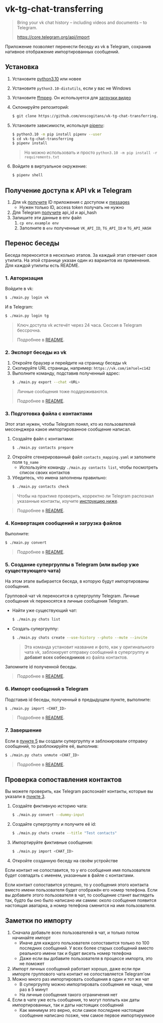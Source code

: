 # vk-tg-chat-transferring

> Bring your vk chat history – including videos and documents – to Telegram.
>
> https://core.telegram.org/api/import

Приложение позволяет перенести беседу из vk в Telegram, сохранив нативное отображение импортированных сообщений.

## Установка

1. Установите [python3.10](https://www.python.org/downloads/release/python-31011/) или новее
2. Установите `python3.10-distutils`, если у вас не Windows
3. Установите [ffmpeg](https://ffmpeg.org/download.html). Он используется
   для [загрузки видео](https://github.com/ytdl-org/youtube-dl#do-i-need-any-other-programs)
4. Склонируйте репозиторий:
    ```bash
    $ git clone https://github.com/enscogitans/vk-tg-chat-transferring.git
    ```
5. Установите зависимости, используя [pipenv](https://pipenv.pypa.io/en/latest/):
    ```bash
    $ python3.10 -m pip install pipenv --user
    $ cd vk-tg-chat-transferring
    $ pipenv install
    ```

   > Но можно использовать и просто `python3.10 -m pip install -r requirements.txt`

6. Войдите в виртуальное окружение:
    ```bash
    $ pipenv shell
    ```

## Получение доступа к API vk и Telegram

1. Для vk [получите](https://vkhost.github.io/) ID приложения с доступом к
   [messages](https://dev.vk.com/reference/access-rights)
    * Нужен только ID, access token получать не нужно
2. Для Telegram [получите](https://core.telegram.org/api/obtaining_api_id) api_id и api_hash
3. Запишите эти данные в env файл
    1. `cp env.example env`
    2. Заполните в `env` полученные `VK_API_ID`, `TG_API_ID` и `TG_API_HASH`

## Перенос беседы

Беседа переносится в несколько этапов. За каждый этап отвечает своя утилита.
На этой странице указан один из вариантов их применения. Для каждой утилиты есть README.

### 1. Авторизация

Войдите в vk:

```bash
$ ./main.py login vk
```

И в Telegram:

```bash
$ ./main.py login tg
```

> Ключ доступа vk истечёт через 24 часа. Сессия в Telegram бессрочна.
>
> Подробнее в [README](./login/README.md).

### 2. Экспорт беседы из vk

1. Откройте браузер и перейдите на страницу беседы vk
2. Скопируйте URL страницы, например: `https://vk.com/im?sel=c142`
3. Выполните команду, подставив полученный адрес:
    ```bash
    $ ./main.py export --chat <URL>
    ```

> Личные сообщения тоже поддерживаются.
>
> Подробнее в [README](./vk_exporter/README.md).

### 3. Подготовка файла с контактами

Этот этап нужен, чтобы Telegram понял, кто из пользователей мессенджера какое импортированное сообщение написал.

1. Создайте файл с контактами:
    ```bash
    $ ./main.py contacts prepare
    ```
2. Откройте сгенерированный файл `contacts_mapping.yaml` и заполните поля `tg_name`
    * Используйте команду `./main.py contacts list`, чтобы посмотреть список своих контактов
3. Убедитесь, что имена заполнены правильно:
    ```bash
    $ ./main.py contacts check
    ```

> Чтобы на практике проверить, корректно ли Telegram распознал указанные контакты, изучите
   [инструкцию ниже](#проверка-сопоставления-контактов).

> Подробнее в [README](./vk_tg_converter/contacts/README.md).

### 4. Конвертация сообщений и загрузка файлов

Выполните:

```bash
$ ./main.py convert
```

> Подробнее в [README](./vk_tg_converter/README.md).

### 5. Создание супергруппы в Telegram (или выбор уже существующего чата)

На этом этапе выбирается беседа, в которую будут импортированы сообщения.

Групповой чат vk переносится в супергруппу Telegram. Личные сообщения vk переносятся в личные сообщения Telegram.

* Найти уже существующий чат:
    ```bash
    $ ./main.py chats list
    ```

* Создать супергруппу:
    ```bash
    $ ./main.py chats create --use-history --photo --mute --invite
    ```

  > Эта команда установит название и фото, как у оригинального чата vk, заблокирует отправку сообщений в
  супергруппу и **добавит всех собеседников** из файла контактов.

Запомните id полученной беседы.

> Подробнее в [README](./chats/README.md).

### 6. Импорт сообщений в Telegram

Подставив id беседы, полученный в предыдущем пункте, выполните:

```bash
$ ./main.py import <CHAT_ID>
```

> Подробнее в [README](./tg_importer/README.md).

### 7. Завершение

Если в [пункте 5](#5-создание-супергруппы-в-telegram-(или-выбор-уже-существующего-чата)) вы создали супергруппу
и заблокировали отправку сообщений, то разблокируйте её, выполнив:

```bash
$ ./main.py chats unmute <CHAT_ID> 
```

> Подробнее в [README](./chats/README.md).

## Проверка сопоставления контактов

Вы можете проверить, как Telegram распознаёт контакты, которые вы указали
в [пункте 3](#3-подготовка-файла-с-контактами).

1. Создайте фиктивную историю чата:
    ```bash
    $ ./main.py convert --dummy-input
    ```
2. Создайте супергруппу и получите её id:
    ```bash
    $ ./main.py chats create --title "Test contacts"
    ```
3. Импортируйте фиктивные сообщения:
    ```bash
    $ ./main.py import <CHAT_ID>
    ```
4. Откройте созданную беседу на своём устройстве

Если контакт не сопоставится, то у его сообщения имя пользователя будет совпадать с именем,
указанным в файле с контактами.

Если контакт сопоставится успешно, то у сообщения этого контакта вместо имени пользователя будет отображён его номер
телефона. Если вы добавите этого пользователя в чат, то сообщение станет выглядеть так, будто бы оно было написано им
самим: около сообщения появится настоящая аватарка, а номер телефона сменится на имя пользователя.

## Заметки по импорту

1. Сначала добавьте всех пользователей в чат, и только потом начинайте импорт
    * Иначе для каждого пользователя сопоставится только по 100 последних сообщений.
      У всех более старых сообщений вместо реального имени так и будет висеть номер телефона
    * Даже если вы добавите пользователя в процессе импорта, это не поможет
2. Импорт личных сообщений работает хорошо, даже если при импорте группового чата контакт не сопоставляется Telegram'ом
3. Можно много раз импортировать сообщения в один и тот же чат
    * В супергруппу можно импортировать сообщения не чаще, чем раз в 5 минут
    * На личные сообщения такого ограничения нет
4. Если в чате уже есть сообщения, то могут поплыть как даты импортированных, так и даты настоящих сообщений
    * Как минимум это верно, если самое последнее настоящее сообщение написано позже, чем самое первое импортируемое
